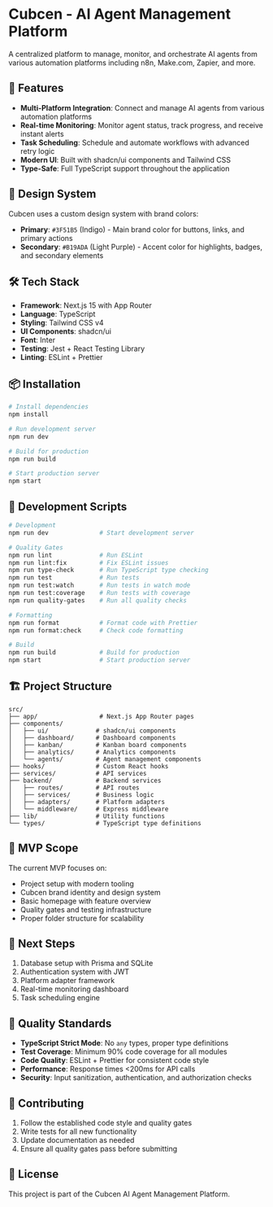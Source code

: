 # Cubcen - AI Agent Management Platform

A centralized platform to manage, monitor, and orchestrate AI agents from various automation platforms including n8n, Make.com, Zapier, and more.

## 🚀 Features

- **Multi-Platform Integration**: Connect and manage AI agents from various automation platforms
- **Real-time Monitoring**: Monitor agent status, track progress, and receive instant alerts
- **Task Scheduling**: Schedule and automate workflows with advanced retry logic
- **Modern UI**: Built with shadcn/ui components and Tailwind CSS
- **Type-Safe**: Full TypeScript support throughout the application

## 🎨 Design System

Cubcen uses a custom design system with brand colors:
- **Primary**: `#3F51B5` (Indigo) - Main brand color for buttons, links, and primary actions
- **Secondary**: `#B19ADA` (Light Purple) - Accent color for highlights, badges, and secondary elements

## 🛠️ Tech Stack

- **Framework**: Next.js 15 with App Router
- **Language**: TypeScript
- **Styling**: Tailwind CSS v4
- **UI Components**: shadcn/ui
- **Font**: Inter
- **Testing**: Jest + React Testing Library
- **Linting**: ESLint + Prettier

## 📦 Installation

```bash
# Install dependencies
npm install

# Run development server
npm run dev

# Build for production
npm run build

# Start production server
npm start
```

## 🧪 Development Scripts

```bash
# Development
npm run dev              # Start development server

# Quality Gates
npm run lint             # Run ESLint
npm run lint:fix         # Fix ESLint issues
npm run type-check       # Run TypeScript type checking
npm run test             # Run tests
npm run test:watch       # Run tests in watch mode
npm run test:coverage    # Run tests with coverage
npm run quality-gates    # Run all quality checks

# Formatting
npm run format           # Format code with Prettier
npm run format:check     # Check code formatting

# Build
npm run build            # Build for production
npm start                # Start production server
```

## 🏗️ Project Structure

```
src/
├── app/                 # Next.js App Router pages
├── components/
│   ├── ui/             # shadcn/ui components
│   ├── dashboard/      # Dashboard components
│   ├── kanban/         # Kanban board components
│   ├── analytics/      # Analytics components
│   └── agents/         # Agent management components
├── hooks/              # Custom React hooks
├── services/           # API services
├── backend/            # Backend services
│   ├── routes/         # API routes
│   ├── services/       # Business logic
│   ├── adapters/       # Platform adapters
│   └── middleware/     # Express middleware
├── lib/                # Utility functions
└── types/              # TypeScript type definitions
```

## 🎯 MVP Scope

The current MVP focuses on:
- Project setup with modern tooling
- Cubcen brand identity and design system
- Basic homepage with feature overview
- Quality gates and testing infrastructure
- Proper folder structure for scalability

## 🔄 Next Steps

1. Database setup with Prisma and SQLite
2. Authentication system with JWT
3. Platform adapter framework
4. Real-time monitoring dashboard
5. Task scheduling engine

## 📝 Quality Standards

- **TypeScript Strict Mode**: No `any` types, proper type definitions
- **Test Coverage**: Minimum 90% code coverage for all modules
- **Code Quality**: ESLint + Prettier for consistent code style
- **Performance**: Response times <200ms for API calls
- **Security**: Input sanitization, authentication, and authorization checks

## 🤝 Contributing

1. Follow the established code style and quality gates
2. Write tests for all new functionality
3. Update documentation as needed
4. Ensure all quality gates pass before submitting

## 📄 License

This project is part of the Cubcen AI Agent Management Platform.